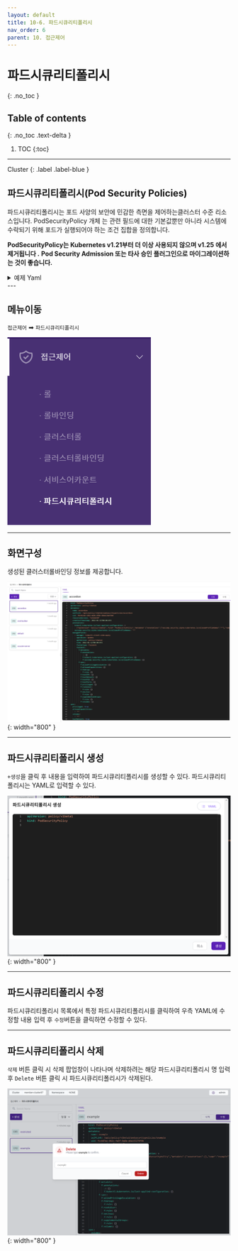 ```yaml
---
layout: default
title: 10-6. 파드시큐리티폴리시
nav_order: 6
parent: 10. 접근제어
---
```


# 파드시큐리티폴리시
{: .no_toc }

## Table of contents
{: .no_toc .text-delta }

1. TOC
{:toc}

---

<div class="code-example" markdown="1">
Cluster
{: .label .label-blue }
</div>

## 파드시큐리티폴리시(Pod Security Policies)
파드시큐리티폴리시는 포드 사양의 보안에 민감한 측면을 제어하는 ​​클러스터 수준 리소스입니다. PodSecurityPolicy 개체 는 관련 필드에 대한 기본값뿐만 아니라 시스템에 수락되기 위해 포드가 실행되어야 하는 조건 집합을 정의합니다. 

**PodSecurityPolicy는 Kubernetes v1.21부터 더 이상 사용되지 않으며 v1.25 에서 제거됩니다 .**
**Pod Security Admission 또는 타사 승인 플러그인으로 마이그레이션하는 것이 좋습니다.**

<details>
<summary>예제 Yaml</summary>
  
{% highlight yaml %}

apiVersion: policy/v1beta1
kind: PodSecurityPolicy
metadata:
  name: example
spec:
  privileged: false  # Don't allow privileged pods!
  # The rest fills in some required fields.
  seLinux:
    rule: RunAsAny
  supplementalGroups:
    rule: RunAsAny
  runAsUser:
    rule: RunAsAny
  fsGroup:
    rule: RunAsAny
  volumes:
  - '*'
{% endhighlight %}
   
</details>
---

## 메뉴이동
`접근제어` ➡ `파드시큐리티폴리시`

![ac-006.png](/assets/images/ac/ac-006.png)

---
## 화면구성
생성된 클러스터롤바인딩 정보를 제공합니다.

![ac-017.png](/assets/images/ac/ac-017.png){: width="800" }

---

## 파드시큐리티폴리시 생성
`+생성`을 클릭 후 내용을 입력하여 파드시큐리티폴리시를 생성할 수 있다. 파드시큐리티폴리시는 YAML로 입력할 수 있다.

![ac-018.png](/assets/images/ac/ac-018.png){: width="800" }

---

## 파드시큐리티폴리시 수정
파드시큐리티폴리시 목록에서 특정 파드시큐리티폴리시를 클릭하여 우측 YAML에 수정할 내용 입력 후 `수정`버튼을 클릭하면 수정할 수 있다.

---

## 파드시큐리티폴리시 삭제
`삭제` 버튼 클릭 시 삭제 팝업창이 나타나며 삭제하려는 해당 파드시큐리티폴리시 명 입력 후 `Delete` 버튼 클릭 시 파드시큐리티폴리시가 삭제된다.

![podsecuritypolicy-delete.png](/assets/images/ac/podsecuritypolicy-delete.png){: width="800" }
